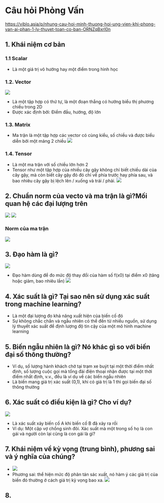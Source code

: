 # Câu hỏi Phỏng Vấn
https://viblo.asia/p/nhung-cau-hoi-minh-thuong-hoi-ung-vien-khi-phong-van-ai-phan-1-ly-thuyet-toan-co-ban-ORNZqBxrl0n
## 1. Khái niệm cơ bản
### 1.1 Scalar
- Là một giá trị vô hướng hay một điểm trong hình học
### 1.2. Vector
![](https://i.imgur.com/sAENEca.png)
- Là một tập hợp có thứ tự, là một đoạn thẳng có hướng biểu thị phương chiều trong 2D
- Được xác định bởi: Điểm đầu, hướng, độ lớn

### 1.3. Matrix
- Ma trận là một tập hợp các vector có cùng kiểu, số chiều và được biểu diễn bởi một mảng 2 chiều 
![](https://i.imgur.com/qssOo4w.png)

### 1.4. Tensor
- Là một ma trận với số chiều lớn hơn 2
- Tensor như một tập hợp của nhiều cây gậy không chỉ biết chiều dài của cây gậy, mà còn biết cây gậy đó đó chỉ về phía trước hay phía sau, và bao nhiêu cây gậy bị lệch lên / xuống và trái / phải.
![](https://i.imgur.com/xPlF2Hh.png)

## 2. Chuẩn norm của vecto và ma trận là gì?Mối quan hệ các đại lượng trên 
![](https://i.imgur.com/JTGc0yu.png)
![](https://i.imgur.com/fNrTaLd.png)

### Norm của ma trận
![](https://i.imgur.com/Z1fM4Tr.png)

## 3. Đạo hàm là gì?
![](https://i.imgur.com/VR04iCX.png)
- Đạo hàm dùng để đo mức độ thay đổi của hàm số f(x0) tại điểm x0 (tăng hoặc giảm, bao nhiêu lần)
![](https://i.imgur.com/d438oei.png)

## 4. Xác suất là gì? Tại sao nên sử dụng xác suất trong machine learning?
- Là một đại lượng đo khả năng xuất hiện của biến cố đó 
- Sự không chắc chắn và ngẫu nhiên có thể đến từ nhiều nguồn, sử dụng lý thuyết xác suất để định lượng độ tin cậy của một mô hình machine learning

## 5. Biến ngẫu nhiên là gì? Nó khác gì so với biến đại số thông thường?
- Ví dụ, số lượng hành khách chờ tại trạm xe buýt tại một thời điểm nhất định, số lượng cuộc gọi mà tổng đài điện thoại nhận được tại một thời điểm nhất định, v.v., đều là ví dụ về các biến ngẫu nhiên
- Là biến mang giá trị xác suất (0,1), khi có giá trị là 1 thì gọi biến đại số thông thường

## 6. Xác suất có điều kiện là gì? Cho ví dụ?
![](https://i.imgur.com/7636TF3.png)
- Là xác suất xảy biến cố A khi biến cố B đã xảy ra rồi
- Ví dụ: Một cặp vợ chồng sinh đôi. Xác suất mà một trong số họ là con gái và người còn lại cũng là con gái là gì?

## 7. Khái niệm về kỳ vọng (trung bình), phương sai và ý nghĩa của chúng?
- ![](https://i.imgur.com/HMzgOrl.png)
- Phương sai: thể hiện mức độ phân tán sác xuất, nó hàm ý các giá trị của biến đó thường ở cách giá trị kỳ vọng bao xa.
![](https://i.imgur.com/gAabFgs.png)
## 8. 

